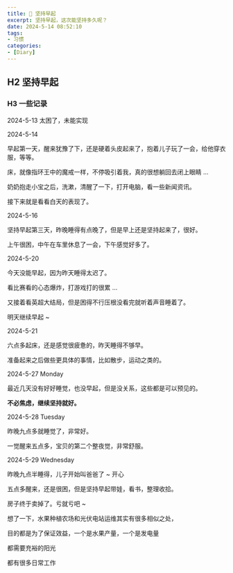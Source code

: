 ```yaml
---
title: 🎯 坚持早起
excerpt: 坚持早起，这次能坚持多久呢？
date: 2024-5-14 08:52:10
tags:
- 习惯
categories:
- [Diary]
---
```


## H2 坚持早起

### H3 一些记录



2024-5-13  太困了，未能实现



2024-5-14  

早起第一天，醒来犹豫了下，还是硬着头皮起来了，抱着儿子玩了一会，给他穿衣服，等等。

床，就像指环王中的魔戒一样，不停吸引着我，真的很想躺回去闭上眼睛 ...

奶奶抱走小宝之后，洗漱，清醒了一下，打开电脑，看一些新闻资讯。

接下来就是看看白天的表现了。



2024-5-16

坚持早起第三天，昨晚睡得有点晚了，但是早上还是坚持起来了，很好。

上午很困，中午在车里休息了一会，下午感觉好多了。



2024-5-20

今天没能早起，因为昨天睡得太迟了。

看比赛看的心态爆炸，打游戏打的很累 ... 

又接着看英超大结局，但是困得不行压根没看完就听着声音睡着了。

明天继续早起 ~ 



2024-5-21

六点多起床，还是感觉很疲惫的，昨天睡得不够早。

准备起来之后做些更具体的事情，比如散步，运动之类的。



2024-5-27 Monday

最近几天没有好好睡觉，也没早起，但是没关系，这些都是可以预见的。

**不必焦虑，继续坚持就好。**



2024-5-28 Tuesday

昨晚九点多就睡觉了，非常好。

一觉醒来五点多，宝贝的第二个整夜觉，非常舒服。



2024-5-29 Wednesday

昨晚九点半睡得，儿子开始叫爸爸了 ~ 开心

五点多醒来，还是很困，但是坚持早起带娃，看书，整理收拾。



房子终于卖掉了。亏就亏吧 ~





想了一下，水果种植农场和光伏电站运维其实有很多相似之处，

目的都是为了保证效益，一个是水果产量，一个是发电量

都需要充裕的阳光

都有很多日常工作
